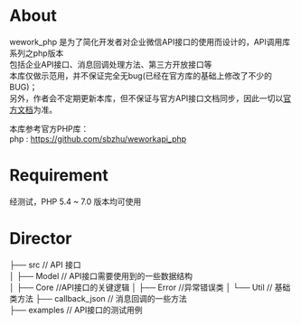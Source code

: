 # About
wework_php 是为了简化开发者对企业微信API接口的使用而设计的，API调用库系列之php版本    
包括企业API接口、消息回调处理方法、第三方开放接口等    
本库仅做示范用，并不保证完全无bug(已经在官方库的基础上修改了不少的BUG)；  
另外，作者会不定期更新本库，但不保证与官方API接口文档同步，因此一切以[官方文档](https://work.weixin.qq.com/api/doc)为准。

本库参考官方PHP库：   
php : https://github.com/sbzhu/weworkapi_php  

# Requirement
经测试，PHP 5.4 ~ 7.0 版本均可使用

# Director 

├── src // API 接口  
│   ├── Model // API接口需要使用到的一些数据结构  
│   ├── Core //API接口的关键逻辑 
│   ├── Error //异常错误类 
│   └── Util // 基础类方法 
├── callback_json // 消息回调的一些方法  
├── examples // API接口的测试用例 

